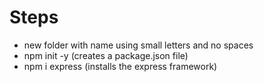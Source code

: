 # Steps 
- new folder with name using small letters and no spaces 
- npm init -y (creates a package.json file)
- npm i express (installs the express framework)

